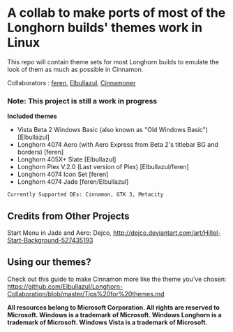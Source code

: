 # A collab to make ports of most of the Longhorn builds' themes work in Linux #
This repo will contain theme sets for most Longhorn builds to emulate the look of them as much as possible in Cinnamon.

Collaborators : [feren](https://github.com/feren), [Elbullazul](https://github.com/Elbullazul), [Cinnamoner](https://github.com/cinnamoner)

### Note: This project is still a work in progress ###

**Included themes**
- Vista Beta 2 Windows Basic (also known as "Old Windows Basic") [Elbullazul]
- Longhorn 4074 Aero (with Aero Express from Beta 2's titlebar BG and borders) [feren]
- Longhorn 405X+ Slate [Elbullazul]
- Longhorn Plex V.2.0 (Last version of Plex) [Elbullazul/feren]
- Longhorn 4074 Icon Set [feren]
- Longhorn 4074 Jade [feren/Elbullazul]

`Currently Supported DEs: Cinnamon, GTK 3, Metacity`

## Credits from Other Projects ##
Start Menu in Jade and Aero: Dejco, http://dejco.deviantart.com/art/Hillel-Start-Background-527435193

## Using our themes? ##
Check out this guide to make Cinnamon more like the theme you've chosen: https://github.com/Elbullazul/Longhorn-Collaboration/blob/master/Tips%20for%20themes.md

**All resources belong to Microsoft Corporation. All rights are reserved to Microsoft. Windows is a trademark of Microsoft. Windows Longhorn is a trademark of Microsoft. Windows Vista is a trademark of Microsoft.**

